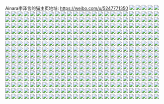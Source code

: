 Ainara李泽言的猫主页地址: https://weibo.com/u/5247771350 
![](https://wx4.sinaimg.cn/mw2000/005J973ogy1h94n0q8c0oj33401r07wi.jpg) 
![](https://wx4.sinaimg.cn/mw2000/005J973ogy1h93nlhz838j30xc3p74qq.jpg) 
![](https://wx4.sinaimg.cn/mw2000/005J973ogy1h93nl38cwcj30uk91mhdy.jpg) 
![](https://wx4.sinaimg.cn/mw2000/005J973ogy1h93nlj8p71j312k37kx6p.jpg) 
![](https://wx4.sinaimg.cn/mw2000/005J973ogy1h93nlfvcmlj30uk6i1kjn.jpg) 
![](https://wx4.sinaimg.cn/mw2000/005J973ogy1h93nkodkw5j30uk9lz7wn.jpg) 
![](https://wx4.sinaimg.cn/mw2000/005J973ogy1h93nkum184j30uk91m1l3.jpg) 
![](https://wx4.sinaimg.cn/mw2000/005J973ogy1h93nl8zxp3j30uk6s7nph.jpg) 
![](https://wx4.sinaimg.cn/mw2000/005J973ogy1h93nlcij3gj30uk5r6e83.jpg) 
![](https://wx4.sinaimg.cn/mw2000/005J973ogy1h8zmbaxd8pj30u02i0x11.jpg) 
![](https://wx4.sinaimg.cn/mw2000/005J973ogy1h8zmba3ijlj30u02zeh29.jpg) 
![](https://wx4.sinaimg.cn/mw2000/005J973ogy1h8yyksm4vfj33402c0npg.jpg) 
![](https://wx4.sinaimg.cn/mw2000/005J973ogy1h8yykywtryj33402c07wm.jpg) 
![](https://wx4.sinaimg.cn/mw2000/005J973ogy1h8yykvzbdij32eo37kx6s.jpg) 
![](https://wx4.sinaimg.cn/mw2000/005J973ogy1h8xy6q60xrj30u018xtgk.jpg) 
![](https://wx4.sinaimg.cn/mw2000/005J973ogy1h8xy6or0irj30u013xwkc.jpg) 
![](https://wx4.sinaimg.cn/mw2000/005J973ogy1h8xy6pbn4gj30u01nv49h.jpg) 
![](https://wx4.sinaimg.cn/mw2000/005J973ogy1h8xy6qlwj0j30u01vktku.jpg) 
![](https://wx4.sinaimg.cn/mw2000/005J973ogy1h8xy6vme4ej30u01sx43v.jpg) 
![](https://wx4.sinaimg.cn/mw2000/005J973ogy1h8xi44u882j30u02cqqdz.jpg) 
![](https://wx4.sinaimg.cn/mw2000/005J973ogy1h8xi447qnoj30u03tg7wh.jpg) 
![](https://wx4.sinaimg.cn/mw2000/005J973ogy1h8xi45tsf3j30u03yd1kx.jpg) 
![](https://wx4.sinaimg.cn/mw2000/005J973ogy1h8v0ynp4sej30u01f2tgk.jpg) 
![](https://wx4.sinaimg.cn/mw2000/005J973ogy1h8v0yo58vdj30u01hjn41.jpg) 
![](https://wx4.sinaimg.cn/mw2000/005J973ogy1h8v0yn7eauj30u0280h0e.jpg) 
![](https://wx4.sinaimg.cn/mw2000/005J973ogy1h8v10wh7frj30u04341kx.jpg) 
![](https://wx4.sinaimg.cn/mw2000/005J973ogy1h8u3w9jlnej30ci0ciq3i.jpg) 
![](https://wx4.sinaimg.cn/mw2000/005J973ogy1h8s6d4j1yoj30u01sxjv9.jpg) 
![](https://wx4.sinaimg.cn/mw2000/005J973ogy1h8rz6yb2d4j30u0140k1c.jpg) 
![](https://wx4.sinaimg.cn/mw2000/005J973ogy1h8rz6yrqblj30u0140qcj.jpg) 
![](https://wx4.sinaimg.cn/mw2000/005J973ogy1h8rz6xcm08j30u014012e.jpg) 
![](https://wx4.sinaimg.cn/mw2000/005J973ogy1h8rz6xtwt9j30u0140qcu.jpg) 
![](https://wx4.sinaimg.cn/mw2000/005J973ogy1h8rz6zirm5j30u0140123.jpg) 
![](https://wx4.sinaimg.cn/mw2000/005J973ogy1h8rz6zzwfdj30u0140gvg.jpg) 
![](https://wx4.sinaimg.cn/mw2000/005J973ogy1h8pgrtfm3qj32c0340e83.jpg) 
![](https://wx4.sinaimg.cn/mw2000/005J973ogy1h8pgs32r80j32c03401kz.jpg) 
![](https://wx4.sinaimg.cn/mw2000/005J973ogy1h8pgs0tbzgj32c03404qr.jpg) 
![](https://wx4.sinaimg.cn/mw2000/005J973ogy1h8pgs5a7pvj32c03407wj.jpg) 
![](https://wx4.sinaimg.cn/mw2000/005J973ogy1h8nkgifrufj30xc4xmb2a.jpg) 
![](https://wx4.sinaimg.cn/mw2000/005J973ogy1h8nkgllg2xj31jn227kjl.jpg) 
![](https://wx4.sinaimg.cn/mw2000/005J973ogy1h8nkgycrhsj30zg1ba4qp.jpg) 
![](https://wx4.sinaimg.cn/mw2000/005J973ogy1h8nco6xh7wj32c02c0hdu.jpg) 
![](https://wx4.sinaimg.cn/mw2000/005J973ogy1h8nco9rrl8j32c03407wk.jpg) 
![](https://wx4.sinaimg.cn/mw2000/005J973ogy1h8nco54r44j32c0340hdu.jpg) 
![](https://wx4.sinaimg.cn/mw2000/005J973ogy1h8kzb9hk1dj32o036cx6q.jpg) 
![](https://wx4.sinaimg.cn/mw2000/005J973ogy1h8kzbd4lvmj32dr36c7wj.jpg) 
![](https://wx4.sinaimg.cn/mw2000/005J973ogy1h8kzc0gbruj32wc27qe83.jpg) 
![](https://wx4.sinaimg.cn/mw2000/005J973ogy1h8kzbf9uw9j314w36c7wi.jpg) 
![](https://wx4.sinaimg.cn/mw2000/005J973ogy1h8kzbhz3i2j31ms36c1ky.jpg) 
![](https://wx4.sinaimg.cn/mw2000/005J973ogy1h8kzbt97lwj31ev36cu0y.jpg) 
![](https://wx4.sinaimg.cn/mw2000/005J973ogy1h8hnc49b70j30zo2564qp.jpg) 
![](https://wx4.sinaimg.cn/mw2000/005J973ogy1h8gm3qo623j30zo256x6p.jpg) 
![](https://wx4.sinaimg.cn/mw2000/005J973ogy1h87f33zxenj32c03401ky.jpg) 
![](https://wx4.sinaimg.cn/mw2000/005J973ogy1h87f2mbgqej32c0340x6p.jpg) 
![](https://wx4.sinaimg.cn/mw2000/005J973ogy1h87f2u3wh4j32c03404qq.jpg) 
![](https://wx4.sinaimg.cn/mw2000/005J973ogy1h87f2i89b7j30zo1mb4me.jpg) 
![](https://wx4.sinaimg.cn/mw2000/005J973ogy1h85n1vg4ogj32c03407wi.jpg) 
![](https://wx4.sinaimg.cn/mw2000/005J973ogy1h83avdn4scj32c0316e84.jpg) 
![](https://wx4.sinaimg.cn/mw2000/005J973ogy1h83av7b5ssj31vx36ckjm.jpg) 
![](https://wx4.sinaimg.cn/mw2000/005J973ogy1h83av0zf9kj32dr36c4qs.jpg) 
![](https://wx4.sinaimg.cn/mw2000/005J973ogy1h83av4k6i5j32dr36cqv7.jpg) 
![](https://wx4.sinaimg.cn/mw2000/005J973ogy1h828e3ch2xj30y818aqgm.jpg) 
![](https://wx4.sinaimg.cn/mw2000/005J973ogy1h81lchggf6j32bz307npg.jpg) 
![](https://wx4.sinaimg.cn/mw2000/005J973ogy1h81lc8dog6j31iz2hwqth.jpg) 
![](https://wx4.sinaimg.cn/mw2000/005J973ogy1h81lcbwh53j31j02ps4qp.jpg) 
![](https://wx4.sinaimg.cn/mw2000/005J973ogy1h81lc8w7hrj32ps1j0kgl.jpg) 
![](https://wx4.sinaimg.cn/mw2000/005J973ogy1h81ld142vqj31j02ps4ku.jpg) 
![](https://wx4.sinaimg.cn/mw2000/005J973ogy1h81ld2onuhj31j02psb29.jpg) 
![](https://wx4.sinaimg.cn/mw2000/005J973ogy1h7yxnldge3j32c0340kjn.jpg) 
![](https://wx4.sinaimg.cn/mw2000/005J973ogy1h7yxnnhi9tj32c0340kjm.jpg) 
![](https://wx4.sinaimg.cn/mw2000/005J973ogy1h7yxo2sb4oj32c0340u0z.jpg) 
![](https://wx4.sinaimg.cn/mw2000/005J973ogy1h7yxnyzgk0j32c02c0b2b.jpg) 
![](https://wx4.sinaimg.cn/mw2000/005J973ogy1h7wxiliigyj31j02ps7dn.jpg) 
![](https://wx4.sinaimg.cn/mw2000/005J973ogy1h7wxir9jz3j31j02psdrl.jpg) 
![](https://wx4.sinaimg.cn/mw2000/005J973ogy1h7wxiqc94xj32ps1j0tko.jpg) 
![](https://wx4.sinaimg.cn/mw2000/005J973ogy1h7we01c1cfj30u00u0dmw.jpg) 
![](https://wx4.sinaimg.cn/mw2000/005J973ogy1h7u9sdmrunj30uk6sgu0z.jpg) 
![](https://wx4.sinaimg.cn/mw2000/005J973ogy1h7u9shcqg4j30uk9bsx6r.jpg) 
![](https://wx4.sinaimg.cn/mw2000/005J973ogy1h7u9i5hranj30uk8ryhdw.jpg) 
![](https://wx4.sinaimg.cn/mw2000/005J973ogy1h7u9ijbxz5j30uk84z4qs.jpg) 
![](https://wx4.sinaimg.cn/mw2000/005J973ogy1h7u9iwd70kj30uk92bx6q.jpg) 
![](https://wx4.sinaimg.cn/mw2000/005J973ogy1h7u9gv4nllj30ukaxkhdv.jpg) 
![](https://wx4.sinaimg.cn/mw2000/005J973ogy1h7u9hb0nefj30uk9szkjo.jpg) 
![](https://wx4.sinaimg.cn/mw2000/005J973ogy1h7u9hra81fj30ukadbnpg.jpg) 
![](https://wx4.sinaimg.cn/mw2000/005J973ogy1h7ox2eyd8gj323733cx6p.jpg) 
![](https://wx4.sinaimg.cn/mw2000/005J973ogy1h7ox29e1vrj30uk43eqv5.jpg) 
![](https://wx4.sinaimg.cn/mw2000/005J973ogy1h7ox2cvpgaj333z2bz4qs.jpg) 
![](https://wx4.sinaimg.cn/mw2000/005J973ogy1h7ox1zmg5gj30uk9jfkjo.jpg) 
![](https://wx4.sinaimg.cn/mw2000/005J973ogy1h7ox24m3dxj30xc3e4e82.jpg) 
![](https://wx4.sinaimg.cn/mw2000/005J973ogy1h7ox1tw74xj30uk72de83.jpg) 
![](https://wx4.sinaimg.cn/mw2000/005J973ogy1h7ox2nk8xzj32dx36cqv6.jpg) 
![](https://wx4.sinaimg.cn/mw2000/005J973ogy1h7jwh2kcggj31yj2ndu0x.jpg) 
![](https://wx4.sinaimg.cn/mw2000/005J973ogy1h7jwgxroc1j32412zynpe.jpg) 
![](https://wx4.sinaimg.cn/mw2000/005J973ogy1h7jwggvas8j32c0340kjm.jpg) 
![](https://wx4.sinaimg.cn/mw2000/005J973ogy1h7jwg8glrmj31z62n41ky.jpg) 
![](https://wx4.sinaimg.cn/mw2000/005J973ogy1h7iet1tuuuj30zo256qv5.jpg) 
![](https://wx4.sinaimg.cn/mw2000/005J973ogy1h7gp1278ugj32c0340e82.jpg) 
![](https://wx4.sinaimg.cn/mw2000/005J973ogy1h7gp0nd6hxj32c0340kjm.jpg) 
![](https://wx4.sinaimg.cn/mw2000/005J973ogy1h7gp0sx0gzj32c0340e82.jpg) 
![](https://wx4.sinaimg.cn/mw2000/005J973ogy1h7fm2q2lqyj31pn2pyqv6.jpg) 
![](https://wx4.sinaimg.cn/mw2000/005J973ogy1h7fm2rpxmrj315o18wnfk.jpg) 
![](https://wx4.sinaimg.cn/mw2000/005J973ogy1h7fman5h45j32t0253u0y.jpg) 
![](https://wx4.sinaimg.cn/mw2000/005J973ogy1h7fm2z382ej30xc3e8kjl.jpg) 
![](https://wx4.sinaimg.cn/mw2000/005J973ogy1h7fm2w8kntj336c2dpu0z.jpg) 
![](https://wx4.sinaimg.cn/mw2000/005J973ogy1h7fmazkwwyj30xc1wmtc2.jpg) 
![](https://wx4.sinaimg.cn/mw2000/005J973ogy1h7fmb5b8auj336c36a4qt.jpg) 
![](https://wx4.sinaimg.cn/mw2000/005J973ogy1h7cqaq1w9fj32c0340x6r.jpg) 
![](https://wx4.sinaimg.cn/mw2000/005J973ogy1h795wwzkk7j32c0340e82.jpg) 
![](https://wx4.sinaimg.cn/mw2000/005J973ogy1h76waohc45j32c03407wk.jpg) 
![](https://wx4.sinaimg.cn/mw2000/005J973ogy1h76wdk3pnuj32c02c0hdv.jpg) 
![](https://wx4.sinaimg.cn/mw2000/005J973ogy1h71f0gfldcj30zo0tmjx6.jpg) 
![](https://wx4.sinaimg.cn/mw2000/005J973ogy1h71f1x2656j30zm0haadj.jpg) 
![](https://wx4.sinaimg.cn/mw2000/005J973ogy1h6z91d7md5j32bz2seb2a.jpg) 
![](https://wx4.sinaimg.cn/mw2000/005J973ogy1h6z91bivr4j333y2byx6p.jpg) 
![](https://wx4.sinaimg.cn/mw2000/005J973ogy1h6z919mpunj32c03401ky.jpg) 
![](https://wx4.sinaimg.cn/mw2000/005J973ogy1h6z10ml8t0j30xc3ijb29.jpg) 
![](https://wx4.sinaimg.cn/mw2000/005J973ogy1h6z10jju3cj316w36chdu.jpg) 
![](https://wx4.sinaimg.cn/mw2000/005J973ogy1h6z109qi0hj316w36ce83.jpg) 
![](https://wx4.sinaimg.cn/mw2000/005J973ogy1h6z10fwqynj314e36cu0x.jpg) 
![](https://wx4.sinaimg.cn/mw2000/005J973ogy1h6z10d52slj30uk4lckjn.jpg) 
![](https://wx4.sinaimg.cn/mw2000/005J973ogy1h6xvpludq7j319e1okq7t.jpg) 
![](https://wx4.sinaimg.cn/mw2000/005J973ogy1h6vskea4yxj30zn1bntly.jpg) 
![](https://wx4.sinaimg.cn/mw2000/005J973ogy1h6vhtnxc11j32c02c07wh.jpg) 
![](https://wx4.sinaimg.cn/mw2000/005J973ogy1h6vhtjhi2hj32c02c0x6p.jpg) 
![](https://wx4.sinaimg.cn/mw2000/005J973ogy1h6vhtgts1hj32c0340u0z.jpg) 
![](https://wx4.sinaimg.cn/mw2000/005J973ogy1h6vhtl81rej32c0340hdt.jpg) 
![](https://wx4.sinaimg.cn/mw2000/005J973ogy1h6vhtmzk54j32bt36c1kz.jpg) 
![](https://wx4.sinaimg.cn/mw2000/005J973ogy1h6vhvnnrbwj32272qxk9j.jpg) 
![](https://wx4.sinaimg.cn/mw2000/005J973ogy1h6vakth6p6j30v00t0wjh.jpg) 
![](https://wx4.sinaimg.cn/mw2000/005J973ogy1h6ufu9dbyjj32c0340x6s.jpg) 
![](https://wx4.sinaimg.cn/mw2000/005J973ogy1h6ufu2fhr6j32c03401l0.jpg) 
![](https://wx4.sinaimg.cn/mw2000/005J973ogy1h6ufu4zzjlj31sc2c6kjm.jpg) 
![](https://wx4.sinaimg.cn/mw2000/005J973ogy1h6uftz0d7wj32c0340e83.jpg) 
![](https://wx4.sinaimg.cn/mw2000/005J973ogy1h6uftp7blvj32c0340ahi.jpg) 
![](https://wx4.sinaimg.cn/mw2000/005J973ogy1h6uftsizrcj32c03401kz.jpg) 
![](https://wx4.sinaimg.cn/mw2000/005J973ogy1h6uftvhqmnj32c0340b2a.jpg) 
![](https://wx4.sinaimg.cn/mw2000/005J973ogy1h6ufub78c2j32c0340u0y.jpg) 
![](https://wx4.sinaimg.cn/mw2000/005J973ogy1h6ufud18ykj32c0340u0y.jpg) 
![](https://wx4.sinaimg.cn/mw2000/005J973ogy1h6tnu47sjfj32c0340npg.jpg) 
![](https://wx4.sinaimg.cn/mw2000/005J973ogy1h6tnuduw9nj32c031xb2e.jpg) 
![](https://wx4.sinaimg.cn/mw2000/005J973ogy1h6tntyz51ij316w36chdv.jpg) 
![](https://wx4.sinaimg.cn/mw2000/005J973ogy1h6tnu85r7qj32c0340k0s.jpg) 
![](https://wx4.sinaimg.cn/mw2000/005J973ogy1h6tnu0u67xj32c0340b2b.jpg) 
![](https://wx4.sinaimg.cn/mw2000/005J973ogy1h6tntvzqbgj30xc3p7u0x.jpg) 
![](https://wx4.sinaimg.cn/mw2000/005J973ogy1h6tel1touvj32c0340qv8.jpg) 
![](https://wx4.sinaimg.cn/mw2000/005J973ogy1h6sddk6q3hj31hc0s04qq.jpg) 
![](https://wx4.sinaimg.cn/mw2000/005J973ogy1h6r9m47jl3j32c0340qv9.jpg) 
![](https://wx4.sinaimg.cn/mw2000/005J973ogy1h6r9m78buyj32c03407wj.jpg) 
![](https://wx4.sinaimg.cn/mw2000/005J973ogy1h6r9meu0hcj32c0340kjq.jpg) 
![](https://wx4.sinaimg.cn/mw2000/005J973ogy1h6r9mqtnw0j32c03407wj.jpg) 
![](https://wx4.sinaimg.cn/mw2000/005J973ogy1h6r9mbmq36j32c03404qs.jpg) 
![](https://wx4.sinaimg.cn/mw2000/005J973ogy1h6r9mocbgyj32c0340e82.jpg) 
![](https://wx4.sinaimg.cn/mw2000/005J973ogy1h6qyluy1hxj30zo1mxgq2.jpg) 
![](https://wx4.sinaimg.cn/mw2000/005J973ogy1h6q7lxf7r4j32bz305hdt.jpg) 
![](https://wx4.sinaimg.cn/mw2000/005J973ogy1h6q7lzb0r4j32bz2tqqq9.jpg) 
![](https://wx4.sinaimg.cn/mw2000/005J973ogy1h6oly3erysj32c02c07wi.jpg) 
![](https://wx4.sinaimg.cn/mw2000/005J973ogy1h6olwe4k3wj33402c0b2a.jpg) 
![](https://wx4.sinaimg.cn/mw2000/005J973ogy1h6olw5pnsyj31kw16o788.jpg) 
![](https://wx4.sinaimg.cn/mw2000/005J973ogy1h6olxf85yrj32c02c07wh.jpg) 
![](https://wx4.sinaimg.cn/mw2000/005J973ogy1h6oly4jcbgj30zo1ppk5z.jpg) 
![](https://wx4.sinaimg.cn/mw2000/005J973ogy1h6om0otfmcj30xc2cc4mj.jpg) 
![](https://wx4.sinaimg.cn/mw2000/005J973ogy1h6olwcscqkj31n918gk5j.jpg) 
![](https://wx4.sinaimg.cn/mw2000/005J973ogy1h6ntily288j329m2t6hdu.jpg) 
![](https://wx4.sinaimg.cn/mw2000/005J973ogy1h6ntkbt110j32bz2tae83.jpg) 
![](https://wx4.sinaimg.cn/mw2000/005J973ogy1h6m4z8osrcj32c03407wj.jpg) 
![](https://wx4.sinaimg.cn/mw2000/005J973ogy1h6m4z1bfcbj32c0340qv6.jpg) 
![](https://wx4.sinaimg.cn/mw2000/005J973ogy1h6kctfy7v2j32c02j9qv6.jpg) 
![](https://wx4.sinaimg.cn/mw2000/005J973ogy1h6j48ru5w9j30ol05a437.jpg) 
![](https://wx4.sinaimg.cn/mw2000/005J973ogy1h6i49c8wc3j315o1qi0yo.jpg) 
![](https://wx4.sinaimg.cn/mw2000/005J973ogy1h6i4b0u4hvj30xc3uwgop.jpg) 
![](https://wx4.sinaimg.cn/mw2000/005J973ogy1h6i4b1t5fwj30xc2s0gnu.jpg) 
![](https://wx4.sinaimg.cn/mw2000/005J973ogy1h6i4az9ff7j336c2dp7ab.jpg) 
![](https://wx4.sinaimg.cn/mw2000/005J973ogy1h6i4b35gkgj30xc3pcjtg.jpg) 
![](https://wx4.sinaimg.cn/mw2000/005J973ogy1h6i4b591q0j30uk4o2wjh.jpg) 
![](https://wx4.sinaimg.cn/mw2000/005J973ogy1h6hl18wl6oj318g18ggpj.jpg) 
![](https://wx4.sinaimg.cn/mw2000/005J973ogy1h6hl1rftwbj30u00u0wiy.jpg) 
![](https://wx4.sinaimg.cn/mw2000/005J973ogy1h6hl1ruucuj31n918g1f7.jpg) 
![](https://wx4.sinaimg.cn/mw2000/005J973ogy1h6giyi6zz8j30xc2304qp.jpg) 
![](https://wx4.sinaimg.cn/mw2000/005J973ogy1h6gizg1lq9j32c0340qv7.jpg) 
![](https://wx4.sinaimg.cn/mw2000/005J973ogy1h6gj0coij4j32c0340e82.jpg) 
![](https://wx4.sinaimg.cn/mw2000/005J973ogy1h6gj2zzd6gj32c0340hdu.jpg) 
![](https://wx4.sinaimg.cn/mw2000/005J973ogy1h6gj33xuzqj32c03404qr.jpg) 
![](https://wx4.sinaimg.cn/mw2000/005J973ogy1h6giyfu2waj32c034iqv8.jpg) 
![](https://wx4.sinaimg.cn/mw2000/005J973ogy1h6gj065touj32c02c0kjl.jpg) 
![](https://wx4.sinaimg.cn/mw2000/005J973ogy1h6f2l8jfm4j32c02c07wk.jpg) 
![](https://wx4.sinaimg.cn/mw2000/005J973ogy1h6f2l21xwlj32c03407wi.jpg) 
![](https://wx4.sinaimg.cn/mw2000/005J973ogy1h6dj0ca7v0j30uz1po7ij.jpg) 
![](https://wx4.sinaimg.cn/mw2000/005J973ogy1h6dj0b8ujtj30zn19b4a3.jpg) 
![](https://wx4.sinaimg.cn/mw2000/005J973ogy1h6dj0d6amgj30zo1e14bv.jpg) 
![](https://wx4.sinaimg.cn/mw2000/005J973ogy1h6cuqev2yxj30uk2v6n3z.jpg) 
![](https://wx4.sinaimg.cn/mw2000/005J973ogy1h6cuqimdloj30xc2s07a0.jpg) 
![](https://wx4.sinaimg.cn/mw2000/005J973ogy1h6cuqbka22j34lo1yiu10.jpg) 
![](https://wx4.sinaimg.cn/mw2000/005J973ogy1h6cuqga0rij30qd2wcjw6.jpg) 
![](https://wx4.sinaimg.cn/mw2000/005J973ogy1h6cuqfll28j30zo1pb78g.jpg) 
![](https://wx4.sinaimg.cn/mw2000/005J973ogy1h6cuq7nvwjj32c0340e83.jpg) 
![](https://wx4.sinaimg.cn/mw2000/005J973ogy1h69zpky5dkj31sc2dsqv6.jpg) 
![](https://wx4.sinaimg.cn/mw2000/005J973ogy1h67hnkdqgnj32c0340hdw.jpg) 
![](https://wx4.sinaimg.cn/mw2000/005J973ogy1h67ho3i9v9j32c0340e84.jpg) 
![](https://wx4.sinaimg.cn/mw2000/005J973ogy1h67hnw3ddqj32c0340hdw.jpg) 
![](https://wx4.sinaimg.cn/mw2000/005J973ogy1h67hney3o4j32c0340kjn.jpg) 
![](https://wx4.sinaimg.cn/mw2000/005J973ogy1h67ho96ionj32c0340x6r.jpg) 
![](https://wx4.sinaimg.cn/mw2000/005J973ogy1h67hnpe14lj32c0340u0z.jpg) 
![](https://wx4.sinaimg.cn/mw2000/005J973ogy1h64ybfgph1j32c0340x6p.jpg) 
![](https://wx4.sinaimg.cn/mw2000/005J973ogy1h64ybjhzgxj33402c0kjm.jpg) 
![](https://wx4.sinaimg.cn/mw2000/005J973ogy1h64umn6ufhj30zm0l2aag.jpg) 
![](https://wx4.sinaimg.cn/mw2000/005J973ogy1h64ulrlsaxj30zo256h7u.jpg) 
![](https://wx4.sinaimg.cn/mw2000/005J973ogy1h62zj4982qj30t4cn4x4d.jpg) 
![](https://wx4.sinaimg.cn/mw2000/005J973ogy1h62zjcs70sj30uk96k1l0.jpg) 
![](https://wx4.sinaimg.cn/mw2000/005J973oly1h62ioh8iahj33402c0kjm.jpg) 
![](https://wx4.sinaimg.cn/mw2000/005J973oly1h62ioljp8xj32c0340e82.jpg) 
![](https://wx4.sinaimg.cn/mw2000/005J973oly1h62iojo73jj32c03407wj.jpg) 
![](https://wx4.sinaimg.cn/mw2000/005J973oly1h62ionspchj32c0340kjm.jpg) 
![](https://wx4.sinaimg.cn/mw2000/005J973oly1h62iortghoj32c03407wi.jpg) 
![](https://wx4.sinaimg.cn/mw2000/005J973oly1h5zkhoqsbrj315o1qikjl.jpg) 
![](https://wx4.sinaimg.cn/mw2000/005J973oly1h5zkhna6nhj32c0340hdv.jpg) 
![](https://wx4.sinaimg.cn/mw2000/005J973oly1h5zjdlkrdmj30uk5qae83.jpg) 
![](https://wx4.sinaimg.cn/mw2000/005J973oly1h5zjdifsiyj30uk6f3e83.jpg) 
![](https://wx4.sinaimg.cn/mw2000/005J973oly1h5zjdd1g7sj30uk3lvdwt.jpg) 
![](https://wx4.sinaimg.cn/mw2000/005J973oly1h5zjdbd2bcj315o33545q.jpg) 
![](https://wx4.sinaimg.cn/mw2000/005J973oly1h5zjdfcgymj30xc3bgu0x.jpg) 
![](https://wx4.sinaimg.cn/mw2000/005J973oly1h5zjdwec13j33401r01ky.jpg) 
![](https://wx4.sinaimg.cn/mw2000/005J973oly1h5x5p5aqf0j32c035ux6q.jpg) 
![](https://wx4.sinaimg.cn/mw2000/005J973oly1h5x5p489d5j32802yonpd.jpg) 
![](https://wx4.sinaimg.cn/mw2000/005J973oly1h5x5pavmpsj30zo1al0xk.jpg) 
![](https://wx4.sinaimg.cn/mw2000/005J973oly1h5wtmcm7uij33402c01l1.jpg) 
![](https://wx4.sinaimg.cn/mw2000/005J973oly1h5wtmgjkk7j32bx2bx4qs.jpg) 
![](https://wx4.sinaimg.cn/mw2000/005J973oly1h5wtmia1etj32bz30fkjn.jpg) 
![](https://wx4.sinaimg.cn/mw2000/005J973oly1h5wtmk5d0fj33402c0hdv.jpg) 
![](https://wx4.sinaimg.cn/mw2000/005J973ogy1h5udungdphj32c0340b2a.jpg) 
![](https://wx4.sinaimg.cn/mw2000/005J973ogy1h5udul6sy4j32c03407wi.jpg) 
![](https://wx4.sinaimg.cn/mw2000/005J973ogy1h5thwb1sudj32bz33zhdu.jpg) 
![](https://wx4.sinaimg.cn/mw2000/005J973ogy1h5thw8s2gxj32c0340hdu.jpg) 
![](https://wx4.sinaimg.cn/mw2000/005J973ogy1h5sk6ixa4oj32c0340kjm.jpg) 
![](https://wx4.sinaimg.cn/mw2000/005J973ogy1h5rd5847i1j32c03407wk.jpg) 
![](https://wx4.sinaimg.cn/mw2000/005J973ogy1h5rd5gj9knj32c0340kjm.jpg) 
![](https://wx4.sinaimg.cn/mw2000/005J973ogy1h5rczhuv4cj32c0322kjn.jpg) 
![](https://wx4.sinaimg.cn/mw2000/005J973ogy1h5rd0jra7pj32c0340e84.jpg) 
![](https://wx4.sinaimg.cn/mw2000/005J973ogy1h5rd1i3332j32c0340x6q.jpg) 
![](https://wx4.sinaimg.cn/mw2000/005J973ogy1h5rd385h1kj32c0340e84.jpg) 
![](https://wx4.sinaimg.cn/mw2000/005J973ogy1h5pxorytwjj30zo256x6p.jpg) 
![](https://wx4.sinaimg.cn/mw2000/005J973ogy1h5pspwwoigj32c0340npd.jpg) 
![](https://wx4.sinaimg.cn/mw2000/005J973ogy1h5pspr4pglj30xc1k9tmi.jpg) 
![](https://wx4.sinaimg.cn/mw2000/005J973ogy1h5psptiv75j31mz2yb4qq.jpg) 
![](https://wx4.sinaimg.cn/mw2000/005J973ogy1h5psppxpckj33401qyk0g.jpg) 
![](https://wx4.sinaimg.cn/mw2000/005J973ogy1h5pspvu86oj32c0340e81.jpg) 
![](https://wx4.sinaimg.cn/mw2000/005J973ogy1h5pspnnk24j33401qy46e.jpg) 
![](https://wx4.sinaimg.cn/mw2000/005J973ogy1h5mbwdokyuj32c0340kjl.jpg) 
![](https://wx4.sinaimg.cn/mw2000/005J973ogy1h5le0k91csj31s02dce89.jpg) 
![](https://wx4.sinaimg.cn/mw2000/005J973ogy1h5le0lwwbaj30xc2bchdt.jpg) 
![](https://wx4.sinaimg.cn/mw2000/005J973ogy1h5le0w0gxkj32b92b9hdv.jpg) 
![](https://wx4.sinaimg.cn/mw2000/005J973ogy1h5le0xu0d4j32c0340u0y.jpg) 
![](https://wx4.sinaimg.cn/mw2000/005J973ogy1h5l8spfz1yj32az3401kz.jpg) 
![](https://wx4.sinaimg.cn/mw2000/005J973ogy1h5l8slt17gj33402c01kz.jpg) 
![](https://wx4.sinaimg.cn/mw2000/005J973ogy1h5l8sas1nwj32c02c01ky.jpg) 
![](https://wx4.sinaimg.cn/mw2000/005J973ogy1h5l8s4wulhj30xc3omkjl.jpg) 
![](https://wx4.sinaimg.cn/mw2000/005J973ogy1h5l8suj0uij32c0340hdu.jpg) 
![](https://wx4.sinaimg.cn/mw2000/005J973ogy1h5l8scanyhj32c0340kjm.jpg) 
![](https://wx4.sinaimg.cn/mw2000/005J973ogy1h5i34iqz8zj30zo256kjl.jpg) 
![](https://wx4.sinaimg.cn/mw2000/005J973ogy1h5i35hbtgyj30zo256h78.jpg) 
![](https://wx4.sinaimg.cn/mw2000/005J973ogy1h5i3517neij30zo256qv5.jpg) 
![](https://wx4.sinaimg.cn/mw2000/005J973ogy1h5i34wqn5fj30zo256qv5.jpg) 
![](https://wx4.sinaimg.cn/mw2000/005J973ogy1h5i34smp3mj30zo2561kx.jpg) 
![](https://wx4.sinaimg.cn/mw2000/005J973ogy1h5i3561jr3j30zo256u0x.jpg) 
![](https://wx4.sinaimg.cn/mw2000/005J973ogy1h5i35b4lh1j30zo256u0x.jpg) 
![](https://wx4.sinaimg.cn/mw2000/005J973ogy1h5i35fpfyvj30zo256npd.jpg) 
![](https://wx4.sinaimg.cn/mw2000/005J973ogy1h5i34o5utkj30zo256qv5.jpg) 
![](https://wx4.sinaimg.cn/mw2000/005J973ogy1h5i35itr37j30zo256b29.jpg) 
![](https://wx4.sinaimg.cn/mw2000/005J973ogy1h5ffxrkzgnj32c03404qr.jpg) 
![](https://wx4.sinaimg.cn/mw2000/005J973ogy1h5ffxvf0pwj32c02c0b2b.jpg) 
![](https://wx4.sinaimg.cn/mw2000/005J973ogy1h5ffxwz78cj32c02c0hdv.jpg) 
![](https://wx4.sinaimg.cn/mw2000/005J973ogy1h5ffxth0ncj32c02c0u0y.jpg) 
![](https://wx4.sinaimg.cn/mw2000/005J973ogy1h5ffxpd3vej32c0340x6r.jpg) 
![](https://wx4.sinaimg.cn/mw2000/005J973ogy1h5dm1nsrzhj30zo1gdao1.jpg) 
![](https://wx4.sinaimg.cn/mw2000/005J973ogy1h5dm2sp4v7j315o1864fq.jpg) 
![](https://wx4.sinaimg.cn/mw2000/005J973ogy1h5diwbh2d4j30zo256hdu.jpg) 
![](https://wx4.sinaimg.cn/mw2000/005J973ogy1h5cknc4k9bj30zo256x6p.jpg) 
![](https://wx4.sinaimg.cn/mw2000/005J973ogy1h5ckncq23cj30zo256wpu.jpg) 
![](https://wx4.sinaimg.cn/mw2000/005J973ogy1h5cknim24bj30zo256u0x.jpg) 
![](https://wx4.sinaimg.cn/mw2000/005J973ogy1h5bbdkqvpjj32c033y7wk.jpg) 
![](https://wx4.sinaimg.cn/mw2000/005J973ogy1h5bb71qilzj30uk55tx6q.jpg) 
![](https://wx4.sinaimg.cn/mw2000/005J973ogy1h5bbauo8mej30uk5ps7wj.jpg) 
![](https://wx4.sinaimg.cn/mw2000/005J973ogy1h5bb79rok2j30xc3s4npe.jpg) 
![](https://wx4.sinaimg.cn/mw2000/005J973ogy1h5bbds8obej30xc3bgqv6.jpg) 
![](https://wx4.sinaimg.cn/mw2000/005J973oly1h59nwrejo6j30zo256x6p.jpg) 
![](https://wx4.sinaimg.cn/mw2000/005J973oly1h59nx3xw9qj30zo256x6p.jpg) 
![](https://wx4.sinaimg.cn/mw2000/005J973oly1h59nwmk49jj30zo256x6p.jpg) 
![](https://wx4.sinaimg.cn/mw2000/005J973oly1h59nx6f4vuj30zo256u0x.jpg) 
![](https://wx4.sinaimg.cn/mw2000/005J973oly1h59jv9u9jdj32c02c04qq.jpg) 
![](https://wx4.sinaimg.cn/mw2000/005J973oly1h58rqtv7xsj33402c0hdv.jpg) 
![](https://wx4.sinaimg.cn/mw2000/005J973oly1h58rqq72t3j32c03401kz.jpg) 
![](https://wx4.sinaimg.cn/mw2000/005J973oly1h57o3jbenlj31ql2rru0x.jpg) 
![](https://wx4.sinaimg.cn/mw2000/005J973oly1h57o3gyxnuj32412lru0y.jpg) 
![](https://wx4.sinaimg.cn/mw2000/005J973oly1h57o3dr6zaj31qu2rjx6p.jpg) 
![](https://wx4.sinaimg.cn/mw2000/005J973oly1h56qblynawj32b130ce83.jpg) 
![](https://wx4.sinaimg.cn/mw2000/005J973oly1h56qajsavuj32c033yhdw.jpg) 
![](https://wx4.sinaimg.cn/mw2000/005J973oly1h56qano71yj32c033y4qs.jpg) 
![](https://wx4.sinaimg.cn/mw2000/005J973oly1h56qag0rxbj32c033yx6r.jpg) 
![](https://wx4.sinaimg.cn/mw2000/005J973oly1h56qari6a7j32c033y1l0.jpg) 
![](https://wx4.sinaimg.cn/mw2000/005J973ogy1h546z2fhjmj30xc3wlx6p.jpg) 
![](https://wx4.sinaimg.cn/mw2000/005J973ogy1h546z60ri9j30xc40gx6p.jpg) 
![](https://wx4.sinaimg.cn/mw2000/005J973ogy1h53y20iaxsj333y2bynpf.jpg) 
![](https://wx4.sinaimg.cn/mw2000/005J973ogy1h53a3z90p7j30xc2307wh.jpg) 
![](https://wx4.sinaimg.cn/mw2000/005J973ogy1h53a3rdoinj30xc2mgnpd.jpg) 
![](https://wx4.sinaimg.cn/mw2000/005J973ogy1h51yttc0daj330b2dl4qr.jpg) 
![](https://wx4.sinaimg.cn/mw2000/005J973ogy1h51ynt1j3uj30uk5sbqv7.jpg) 
![](https://wx4.sinaimg.cn/mw2000/005J973ogy1h51ykbscwhj334033ynph.jpg) 
![](https://wx4.sinaimg.cn/mw2000/005J973ogy1h51yls6qk6j32c0340kjo.jpg) 
![](https://wx4.sinaimg.cn/mw2000/005J973ogy1h51yjzs2t8j30uk3p64qq.jpg) 
![](https://wx4.sinaimg.cn/mw2000/005J973ogy1h51yoclp4yj32y92c0b2b.jpg) 
![](https://wx4.sinaimg.cn/mw2000/005J973ogy1h51ylofu8qj31s02xthdt.jpg) 
![](https://wx4.sinaimg.cn/mw2000/005J973ogy1h51ykebeawj315o2p94qq.jpg) 
![](https://wx4.sinaimg.cn/mw2000/005J973ogy1h51yk5tfl3j321x33pnpg.jpg) 
![](https://wx4.sinaimg.cn/mw2000/005J973ogy1h4zsjw7wrsj30uk76h4qs.jpg) 
![](https://wx4.sinaimg.cn/mw2000/005J973ogy1h4zsjy8bs4j30xc2gxhdt.jpg) 
![](https://wx4.sinaimg.cn/mw2000/005J973ogy1h4zsti98duj32c0340x6t.jpg) 
![](https://wx4.sinaimg.cn/mw2000/005J973ogy1h4zstdp1l6j315o1qi7wh.jpg) 
![](https://wx4.sinaimg.cn/mw2000/005J973ogy1h4zsk3weewj30uk3ed7wi.jpg) 
![](https://wx4.sinaimg.cn/mw2000/005J973ogy1h4zsk15rxij30xc5331kz.jpg) 
![](https://wx4.sinaimg.cn/mw2000/005J973ogy1h4yvtrqg41j30zo256qv5.jpg) 
![](https://wx4.sinaimg.cn/mw2000/005J973ogy1h4y151epqjj32c02y3npe.jpg) 
![](https://wx4.sinaimg.cn/mw2000/005J973ogy1h4y153nfb7j32c0340x6r.jpg) 
![](https://wx4.sinaimg.cn/mw2000/005J973ogy1h4w5c643jzj31sc2dsb2b.jpg) 
![](https://wx4.sinaimg.cn/mw2000/005J973ogy1h4w3tdod67j31sc2ds1kz.jpg) 
![](https://wx4.sinaimg.cn/mw2000/005J973ogy1h4v1jwaqicj32c033y4qr.jpg) 
![](https://wx4.sinaimg.cn/mw2000/005J973ogy1h4v1k3qni7j33402d51l1.jpg) 
![](https://wx4.sinaimg.cn/mw2000/005J973ogy1h4v1kf1xozj334033yb2f.jpg) 
![](https://wx4.sinaimg.cn/mw2000/005J973ogy1h4v1kj3qipj315o1qi7wh.jpg) 
![](https://wx4.sinaimg.cn/mw2000/005J973ogy1h4sbf44qdgj30s812fapw.jpg) 
![](https://wx4.sinaimg.cn/mw2000/005J973ogy1h4qgg1efrcj30xc3pvkjm.jpg) 
![](https://wx4.sinaimg.cn/mw2000/005J973ogy1h4qgg4h6kwj30uk43i4qq.jpg) 
![](https://wx4.sinaimg.cn/mw2000/005J973ogy1h4qgfya0qgj30uk4gfhdu.jpg) 
![](https://wx4.sinaimg.cn/mw2000/005J973ogy1h4qgg8olgsj30uk72nb2b.jpg) 
![](https://wx4.sinaimg.cn/mw2000/005J973ogy1h4qgl5ct4yj33402c0u0x.jpg) 
![](https://wx4.sinaimg.cn/mw2000/005J973ogy1h4qggf2ez5j32bw340hdv.jpg) 
![](https://wx4.sinaimg.cn/mw2000/005J973ogy1h4nnw86x7fj32c02c04qq.jpg) 
![](https://wx4.sinaimg.cn/mw2000/005J973ogy1h4nnw75wk1j310w0ztdte.jpg) 
![](https://wx4.sinaimg.cn/mw2000/005J973ogy1h4nnuflipgj32c0340qv7.jpg) 
![](https://wx4.sinaimg.cn/mw2000/005J973ogy1h4nnu8lvoxj32c0340e84.jpg) 
![](https://wx4.sinaimg.cn/mw2000/005J973ogy1h4nnukxjbhj318g0xcn7z.jpg) 
![](https://wx4.sinaimg.cn/mw2000/005J973ogy1h4nnulnv0ij31kw16o109.jpg) 
![](https://wx4.sinaimg.cn/mw2000/005J973ogy1h4nnuikbbsj328w3404qq.jpg) 
![](https://wx4.sinaimg.cn/mw2000/005J973ogy1h4nnu5k4pkj30uk36lx6p.jpg) 
![](https://wx4.sinaimg.cn/mw2000/005J973ogy1h4nnugxr8yj32c0340x6p.jpg) 
![](https://wx4.sinaimg.cn/mw2000/005J973ogy1h4nnu4e6rnj30uk3tihdu.jpg) 
![](https://wx4.sinaimg.cn/mw2000/005J973ogy1h4j7rtayudj32c03404qq.jpg) 
![](https://wx4.sinaimg.cn/mw2000/005J973ogy1h4j7rrk5wxj32c03401ky.jpg) 
![](https://wx4.sinaimg.cn/mw2000/005J973ogy1h4g77mpeeij30xc3h0hdu.jpg) 
![](https://wx4.sinaimg.cn/mw2000/005J973ogy1h4g77khmo4j30uk7f3nph.jpg) 
![](https://wx4.sinaimg.cn/mw2000/005J973ogy1h4g80xyanlj30uk72iqv9.jpg) 
![](https://wx4.sinaimg.cn/mw2000/005J973ogy1h4g81xn3mhj30uk7ha1l0.jpg) 
![](https://wx4.sinaimg.cn/mw2000/005J973ogy1h4g7afm3tcj30xc36fhdu.jpg) 
![](https://wx4.sinaimg.cn/mw2000/005J973ogy1h4g81z0b0rj32c02y3npe.jpg) 
![](https://wx4.sinaimg.cn/mw2000/005J973ogy1h4f33btzkyj31n918g1e4.jpg) 
![](https://wx4.sinaimg.cn/mw2000/005J973ogy1h4f336m87gj318g18gtll.jpg) 
![](https://wx4.sinaimg.cn/mw2000/005J973ogy1h4f339n5wij31n918g4eb.jpg) 
![](https://wx4.sinaimg.cn/mw2000/005J973ogy1h4f338szg5j318g18gh5l.jpg) 
![](https://wx4.sinaimg.cn/mw2000/005J973ogy1h4f33bc5eyj318g270x2n.jpg) 
![](https://wx4.sinaimg.cn/mw2000/005J973ogy1h4f33ai5t4j318g18g0yw.jpg) 
![](https://wx4.sinaimg.cn/mw2000/005J973ogy1h4f33a5jftj318g18g123.jpg) 
![](https://wx4.sinaimg.cn/mw2000/005J973ogy1h4f337rsvpj33402c0x6q.jpg) 
![](https://wx4.sinaimg.cn/mw2000/005J973ogy1h4f33awftyj318g18g13f.jpg) 
![](https://wx4.sinaimg.cn/mw2000/005J973ogy1h4f338dkulj318g1n9wyj.jpg) 
![](https://wx4.sinaimg.cn/mw2000/005J973ogy1h4f33ca1v1j318g18gasy.jpg) 
![](https://wx4.sinaimg.cn/mw2000/005J973ogy1h4ex4btdv7j31sc2dsb2b.jpg) 
![](https://wx4.sinaimg.cn/mw2000/005J973ogy1h4ex4ees95j31o0280e82.jpg) 
![](https://wx4.sinaimg.cn/mw2000/005J973ogy1h4ex43c2whj31o0280e82.jpg) 
![](https://wx4.sinaimg.cn/mw2000/005J973ogy1h4drkz4511j32c0340kjm.jpg) 
![](https://wx4.sinaimg.cn/mw2000/005J973ogy1h4drlfd4uhj32c02c0u0x.jpg) 
![](https://wx4.sinaimg.cn/mw2000/005J973ogy1h4drkx9ek5j32c03404qr.jpg) 
![](https://wx4.sinaimg.cn/mw2000/005J973ogy1h4drl7yobaj32c0340qv7.jpg) 
![](https://wx4.sinaimg.cn/mw2000/005J973ogy1h4drl4qz6dj32c03401kz.jpg) 
![](https://wx4.sinaimg.cn/mw2000/005J973ogy1h4drkjlbx4j32c03401ky.jpg) 
![](https://wx4.sinaimg.cn/mw2000/005J973ogy1h4drl2rbq0j32c0340kjm.jpg) 
![](https://wx4.sinaimg.cn/mw2000/005J973ogy1h4drl0a1d3j33402c0x6p.jpg) 
![](https://wx4.sinaimg.cn/mw2000/005J973ogy1h4drl1gnt9j33402c04qq.jpg) 
![](https://wx4.sinaimg.cn/mw2000/005J973ogy1h4dr0r38qsj30uk6834qt.jpg) 
![](https://wx4.sinaimg.cn/mw2000/005J973ogy1h4dqya1j6cj30uk6xkkjn.jpg) 
![](https://wx4.sinaimg.cn/mw2000/005J973ogy1h4dqyoyvxvj32c033y7wk.jpg) 
![](https://wx4.sinaimg.cn/mw2000/005J973ogy1h4dqykqq0oj32c0340e83.jpg) 
![](https://wx4.sinaimg.cn/mw2000/005J973ogy1h4dqxw09d7j315o1qikjl.jpg) 

